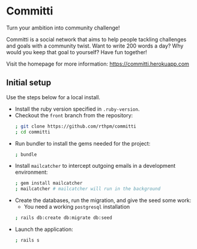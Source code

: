 # Committi

Turn your ambition into community challenge!

Committi is a social network that aims to help people tackling challenges and
goals with a community twist. Want to write 200 words a day? Why would you keep
that goal to yourself? Have fun together!

Visit the homepage for more information: https://committi.herokuapp.com


## Initial setup

Use the steps below for a local install.

- Install the ruby version specified in `.ruby-version`.
- Checkout the `front` branch from the repository:
    ```sh
    ; git clone https://github.com/rthpm/committi
    ; cd committi
    ```
- Run bundler to install the gems needed for the project:
    ```sh
    ; bundle
    ```
- Install `mailcatcher` to intercept outgoing emails in a development
    environment:
    ```sh
    ; gem install mailcatcher
    ; mailcatcher # mailcatcher will run in the background
    ```
- Create the databases, run the migration, and give the seed some work:
    - You need a working `postgresql` installation
    ```sh
    ; rails db:create db:migrate db:seed
    ```
- Launch the application:
    ```sh
    ; rails s
    ```
